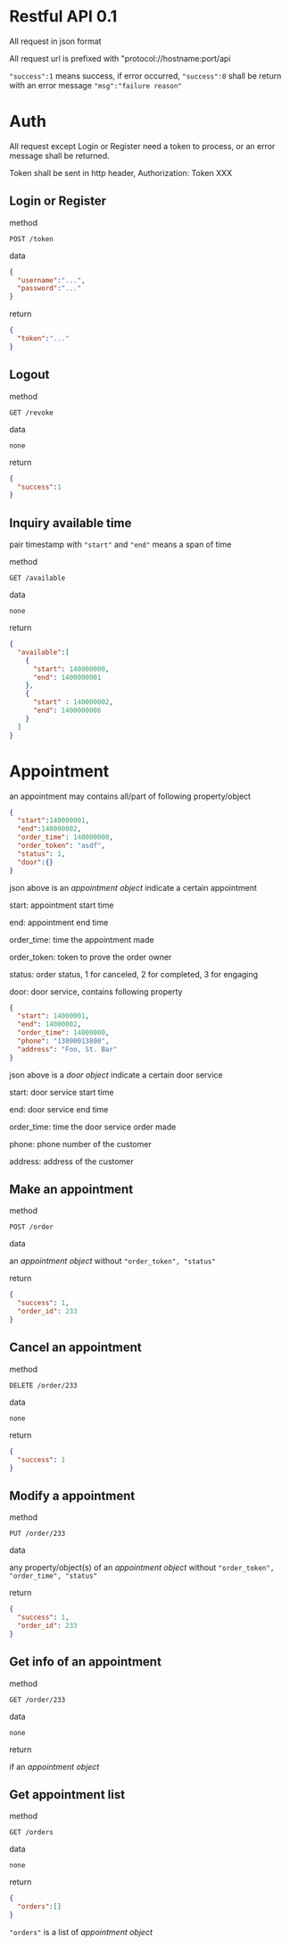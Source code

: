 # Restful API 0.1

All request in json format

All request url is prefixed with "protocol://hostname:port/api

`"success":1` means success, if error occurred, `"success":0` shall be return with an error message `"msg":"failure reason"`

# Auth

All request except Login or Register need a token to process, or an error message shall be returned.

Token shall be sent in http header, Authorization: Token XXX

## Login or Register

method

`POST /token`

data

```json
{
  "username":"...",
  "password":"..."
}
```

return

```json
{
  "token":"..."
}
```

## Logout

method

`GET /revoke`

data

`none`

return

```json
{
  "success":1
}
```

## Inquiry available time

pair timestamp with `"start"` and `"end"` means a span of time

method

`GET /available`

data

`none`

return

```json
{
  "available":[
    {
      "start": 140000000,
      "end": 1400000001
    },
    {
      "start" : 140000002,
      "end": 1400000006
    }
  ]
}
```

# Appointment

an appointment may contains all/part of following property/object

```json
{
  "start":140000001,
  "end":140000002,
  "order_time": 140000000,
  "order_token": "asdf",
  "status": 1,
  "door":{}
}
```

json above is an *appointment object* indicate a certain appointment

start: appointment start time

end: appointment end time

order_time: time the appointment made

order_token: token to prove the order owner

status: order status, 1 for canceled, 2 for completed, 3 for engaging

door: door service, contains following property

```json
{
  "start": 14000001,
  "end": 14000002,
  "order_time": 14000000,
  "phone": "13800013800",
  "address": "Foo, St. Bar"
}
```

json above is a *door object* indicate a certain door service

start: door service start time

end: door service end time

order_time: time the door service order made

phone: phone number of the customer

address: address of the customer

## Make an appointment

method

`POST /order`

data

an *appointment object* without `"order_token", "status"`

return

```json
{
  "success": 1,
  "order_id": 233
}
```

## Cancel an appointment

method

`DELETE /order/233`

data

`none`

return

```json
{
  "success": 1
}
```

## Modify a appointment

method

`PUT /order/233`

data

any property/object(s) of an *appointment object* without `"order_token", "order_time", "status"`

return

```json
{
  "success": 1,
  "order_id": 233
}
```

## Get info of an appointment

method

`GET /order/233`

data

`none`

return

if an *appointment object*

## Get appointment list

method

`GET /orders`

data

`none`

return

```json
{ 
  "orders":[]
}
```
`"orders"` is a list of *appointment object*
